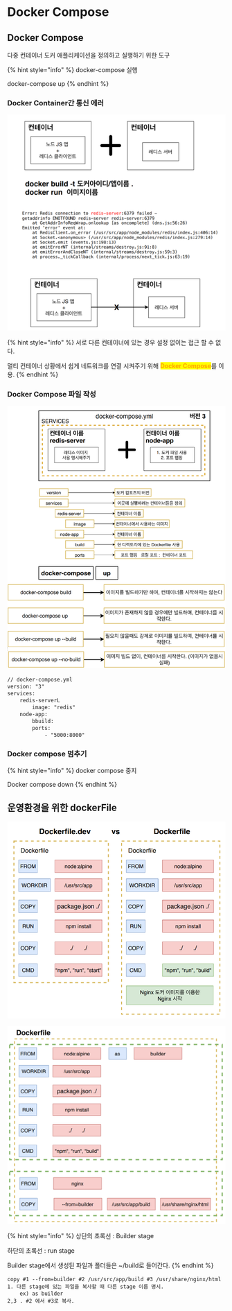 # Docker Compose

## Docker Compose

다중 컨테이너 도커 애플리케이션을 정의하고 실행하기 위한 도구

{% hint style="info" %}
docker-compose 실행

docker-compose up
{% endhint %}

### Docker Container간 통신 에러

![](<../.gitbook/assets/image (6) (1) (1) (1).png>)

{% hint style="info" %}
서로 다른 컨테이너에 있는 경우 설정 없이는 접근 할 수 없다.

멀티 컨테이너 상황에서 쉽게 네트워크를 연결 시켜주기 위해 <mark style="color:orange;">**Docker Compose**</mark>를 이용.
{% endhint %}

### Docker Compose 파일 작성

![](<../.gitbook/assets/image (9) (1) (1) (1) (1) (1).png>)

```
// docker-compose.yml
version: "3"
services:
    redis-serverL
        image: "redis"
    node-app:
        bbuild:
        ports:
            - "5000:8000"
```

### Docker compose 멈추기

{% hint style="info" %}
docker compose 중지

Docker compose down
{% endhint %}

## 운영환경을 위한 dockerFile

![](<../.gitbook/assets/image (2) (1) (1).png>)

![](<../.gitbook/assets/image (9) (1) (1) (1) (1).png>)

{% hint style="info" %}
상단의 초록선 : Builder stage

하단의 초록선 : run stage



Builder stage에서 생성된 파일과 폴더들은 \~/build로 들어간다.
{% endhint %}

```
copy #1 --from=builder #2 /usr/src/app/build #3 /usr/share/nginx/html
1. 다른 stage에 있는 파일을 복사할 때 다른 stage 이름 명시.
    ex) as builder
2,3 . #2 에서 #3로 복사.
```
